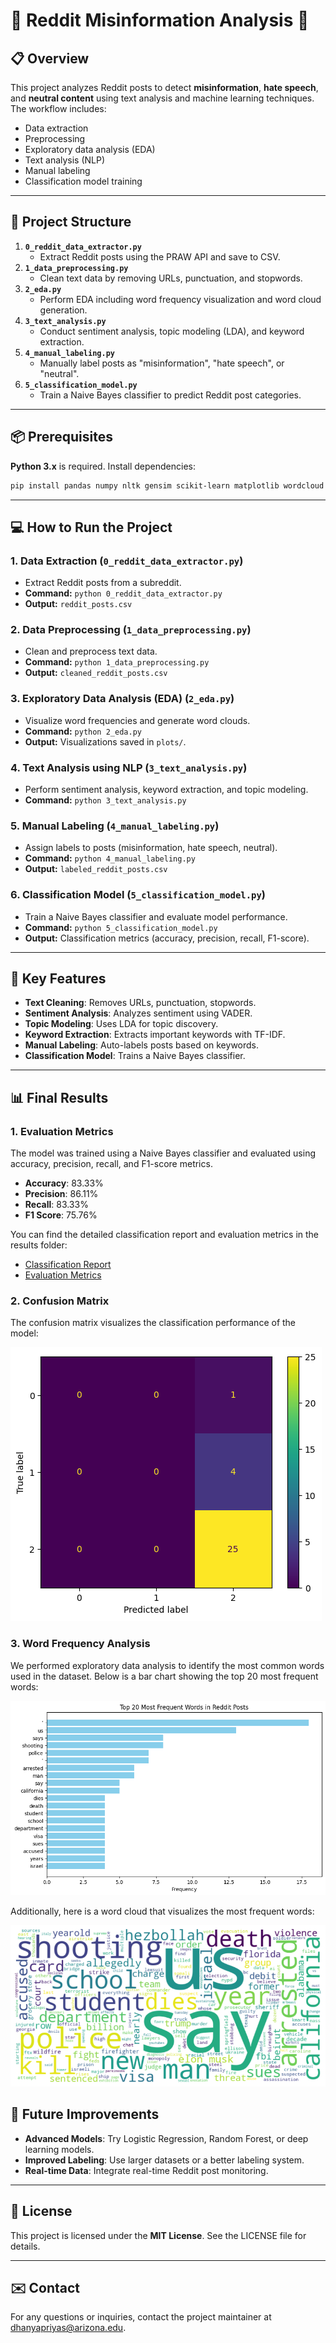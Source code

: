 
# 🚨 Reddit Misinformation Analysis 🛑

## 📋 Overview

This project analyzes Reddit posts to detect **misinformation**, **hate speech**, and **neutral content** using text analysis and machine learning techniques. The workflow includes:

- Data extraction
- Preprocessing
- Exploratory data analysis (EDA)
- Text analysis (NLP)
- Manual labeling
- Classification model training

---

## 📁 Project Structure

1. **`0_reddit_data_extractor.py`**
   - Extract Reddit posts using the PRAW API and save to CSV.
2. **`1_data_preprocessing.py`**
   - Clean text data by removing URLs, punctuation, and stopwords.
3. **`2_eda.py`**
   - Perform EDA including word frequency visualization and word cloud generation.
4. **`3_text_analysis.py`**
   - Conduct sentiment analysis, topic modeling (LDA), and keyword extraction.
5. **`4_manual_labeling.py`**
   - Manually label posts as "misinformation", "hate speech", or "neutral".
6. **`5_classification_model.py`**
   - Train a Naive Bayes classifier to predict Reddit post categories.

---

## 📦 Prerequisites

**Python 3.x** is required. Install dependencies:

```bash
pip install pandas numpy nltk gensim scikit-learn matplotlib wordcloud
```

---

## 💻 How to Run the Project

### 1. **Data Extraction (`0_reddit_data_extractor.py`)**
- Extract Reddit posts from a subreddit.
- **Command:** `python 0_reddit_data_extractor.py`
- **Output:** `reddit_posts.csv`

### 2. **Data Preprocessing (`1_data_preprocessing.py`)**
- Clean and preprocess text data.
- **Command:** `python 1_data_preprocessing.py`
- **Output:** `cleaned_reddit_posts.csv`

### 3. **Exploratory Data Analysis (EDA) (`2_eda.py`)**
- Visualize word frequencies and generate word clouds.
- **Command:** `python 2_eda.py`
- **Output:** Visualizations saved in `plots/`.

### 4. **Text Analysis using NLP (`3_text_analysis.py`)**
- Perform sentiment analysis, keyword extraction, and topic modeling.
- **Command:** `python 3_text_analysis.py`

### 5. **Manual Labeling (`4_manual_labeling.py`)**
- Assign labels to posts (misinformation, hate speech, neutral).
- **Command:** `python 4_manual_labeling.py`
- **Output:** `labeled_reddit_posts.csv`

### 6. **Classification Model (`5_classification_model.py`)**
- Train a Naive Bayes classifier and evaluate model performance.
- **Command:** `python 5_classification_model.py`
- **Output:** Classification metrics (accuracy, precision, recall, F1-score).

---

## 🌟 Key Features

- **Text Cleaning**: Removes URLs, punctuation, stopwords.
- **Sentiment Analysis**: Analyzes sentiment using VADER.
- **Topic Modeling**: Uses LDA for topic discovery.
- **Keyword Extraction**: Extracts important keywords with TF-IDF.
- **Manual Labeling**: Auto-labels posts based on keywords.
- **Classification Model**: Trains a Naive Bayes classifier.

---
## 📊 Final Results

### 1. **Evaluation Metrics**

The model was trained using a Naive Bayes classifier and evaluated using accuracy, precision, recall, and F1-score metrics.

- **Accuracy**: 83.33%
- **Precision**: 86.11%
- **Recall**: 83.33%
- **F1 Score**: 75.76%

You can find the detailed classification report and evaluation metrics in the results folder:
- [Classification Report](results/classification_report.txt)
- [Evaluation Metrics](results/evaluation_metrics.txt)

### 2. **Confusion Matrix**

The confusion matrix visualizes the classification performance of the model:

![Confusion Matrix](results/confusion_matrix.png)

### 3. **Word Frequency Analysis**

We performed exploratory data analysis to identify the most common words used in the dataset. Below is a bar chart showing the top 20 most frequent words:

![Top 20 Words](plots/top_20_words_bar_chart.png)

Additionally, here is a word cloud that visualizes the most frequent words:

![Word Cloud](plots/word_cloud.png)

## 🔧 Future Improvements

- **Advanced Models**: Try Logistic Regression, Random Forest, or deep learning models.
- **Improved Labeling**: Use larger datasets or a better labeling system.
- **Real-time Data**: Integrate real-time Reddit post monitoring.

---

## 📜 License

This project is licensed under the **MIT License**. See the LICENSE file for details.

---

## ✉️ Contact

For any questions or inquiries, contact the project maintainer at [dhanyapriyas@arizona.edu](mailto:dhanyapriyas@arizona.edu).
